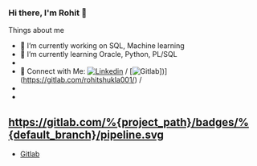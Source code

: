 ### Hi there, I'm Rohit 👋

Things about me
- 🔭 I’m currently working on SQL, Machine learning
- 🌱 I’m currently learning Oracle, Python, PL/SQL
- 
- 🤩 Connect with Me: [![Linkedin](https://img.shields.io/badge/LinkedIn-0077B5?style=for-the-badge&logo=linkedin&logoColor=white)](https://www.linkedin.com/in/rohitshukla001/)&nbsp;/ [![Gitlab](https://img.shields.io/badge/GitLab-330F63?style=for-the-badge&logo=gitlab&logoColor=white)])](https://gitlab.com/rohitshukla001/)&nbsp;/ 
- 
- 
https://gitlab.com/%{project_path}/badges/%{default_branch}/pipeline.svg
- 
- <a href="https://gitlab.com/rohitshukla001/">Gitlab</a>
